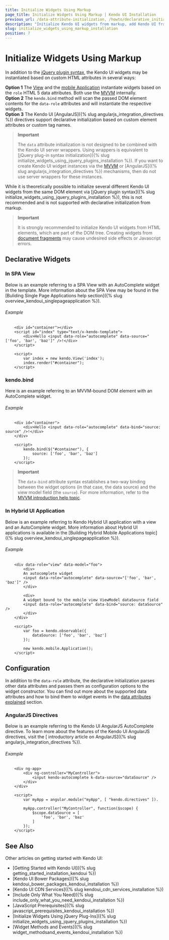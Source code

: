 ```yaml
---
title: Initialize Widgets Using Markup
page_title: Initialize Widgets Using Markup | Kendo UI Installation
previous_url: /data-attribute-initialization, /howto/declarative_initialization, /basics/markup, /intro/markup
description: "Initialize Kendo UI widgets from markup, add Kendo UI frameworks to your application, and use AngularJS or MVVM to configure Kendo UI."
slug: initialize_widgets_using_markup_installation
position: 7
---
```


# Initialize Widgets Using Markup

In addition to the [jQuery plugin syntax](/intro/installation/jquery-initialization), the Kendo UI widgets may be instantiated based on custom HTML attributes in several ways:

**Option 1** The [View](/framework/spa/view) and the [mobile Application](/controls/hybrid/application) instantiate widgets based on the `role` HTML 5 data attributes. Both use the [MVVM](/framework/mvvm/overview) internally.  
**Option 2** The `kendo.bind` method will scan the passed DOM element contents for the `data-role` attributes and will instantiate the respective widgets.  
**Option 3** The Kendo UI [AngularJS]({% slug angularjs_integration_directives %}) directives support declarative initialization based on custom element attributes or custom tag names.

> **Important**  
>
> The `data` attribute initialization is not designed to be combined with the Kendo UI server wrappers. Using wrappers is equivalent to [jQuery plug-in syntax initialization]({% slug initialize_widgets_using_jquery_plugins_installation %}). If you want to create Kendo UI widget instances via the [MVVM](/framework/mvvm/overview) or [AngularJS]({% slug angularjs_integration_directives %}) mechanisms, then do not use server wrappers for these instances.

While it is theoretically possible to initialize several different Kendo UI widgets from the same DOM element via [jQuery plugin syntax]({% slug initialize_widgets_using_jquery_plugins_installation %}), this is not recommended and is not supported with declarative initialization from markup.

> **Important**  
>
> It is strongly recommended to initialize Kendo UI widgets from HTML elements, which are part of the DOM tree.
Creating widgets from [document fragments](https://developer.mozilla.org/en-US/docs/Web/API/DocumentFragment) may cause undesired side effects or Javascript errors.

## Declarative Widgets

### In SPA View

Below is an example referring to a SPA View with an AutoComplete widget in the template. More information about the SPA View may be found in the [Buliding Single Page Applications help section]({% slug overview_kendoui_singlepageapplication %}).

###### Example

```
    <div id="container"></div>
    <script id="index" type="text/x-kendo-template">
        <div>Hello <input data-role="autocomplete" data-source="['foo', 'bar', 'baz']" />!</div>
    </script>

    <script>
        var index = new kendo.View('index');
        index.render("#container");
    </script>
```

### kendo.bind

Here is an example referring to an MVVM-bound DOM element with an AutoComplete widget.

###### Example

```
    <div id="container">
        <div>Hello <input data-role="autocomplete" data-bind="source: source" />!</div>
    </div>

    <script>
        kendo.bind($("#container"), {
            source: ['foo', 'bar', 'baz']
        });
    </script>
```

> **Important**  
>
> The `data-bind` attribute syntax establishes a two-way binding between the widget options (in that case, the data source) and the view model field (the `source`). For more information, refer to the [MVVM introduction help topic](/framework/mvvm/overview).

### In Hybrid UI Application

Below is an example referring to Kendo Hybrid UI application with a view and an AutoComplete widget. More information about Hybrid UI applications is available in the [Building Hybrid Mobile Applications topic]({% slug overview_kendoui_singlepageapplication %}).

###### Example

```
    <div data-role="view" data-model="foo">
        <div>
        An autocomplete widget
        <input data-role="autocomplete" data-source="['foo', 'bar', 'baz']" />
        </div>

        <div>
        A widget bound to the mobile view ViewModel dataSource field
        <input data-role="autocomplete" data-bind="source: dataSource" />
        </div>
    </div>

    <script>
        var foo = kendo.observable({
            dataSource: ['foo', 'bar', 'baz']
        });

        new kendo.mobile.Application();
    </script>
```

## Configuration

In addition to the `data-role` attribute, the declarative initialization parses other data attributes and passes them as configuration options to the widget constructor. You can find out more about the supported data attributes and how to bind them to widget events in the [data attributes explained](/framework/data-attribute-initialization) section.

### AngularJS Directives

Below is an example referring to the Kendo UI AngularJS AutoComplete directive. To learn more about the features of the Kendo UI AngularJS directives, visit the [ introductory article on AngularJS]({% slug angularjs_integration_directives %}).

###### Example

```
    <div ng-app>
        <div ng-controller="MyController">
            <input kendo-autocomplete k-data-source="dataSource" />
        </div>
    </div>

    <script>
        var myApp = angular.module("myApp", [ "kendo.directives" ]).

        myApp.controller("MyController", function($scope) {
            $scope.dataSource = [
                'foo', 'bar', 'baz'
            ]
        });
    </script>
```

## See Also

Other articles on getting started with Kendo UI:

* [Getting Started with Kendo UI]({% slug getting_started_installation_kendoui %})
* [Kendo UI Bower Packages]({% slug kendoui_bower_packages_kendoui_installation %})
* [Kendo UI CDN Services]({% slug kendoui_cdn_services_installation %})
* [Include Only What You Need]({% slug include_only_what_you_need_kendoui_installation %})
* [JavaScript Prerequisites]({% slug javascript_prerequisites_kendoui_installation %})
* [Initialize Widgets Using jQuery Plug-Ins]({% slug initialize_widgets_using_jquery_plugins_installation %})
* [Widget Methods and Events]({% slug widget_methodsand_events_kendoui_installation %})
